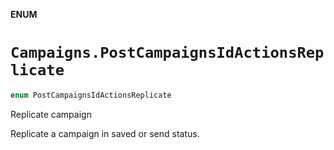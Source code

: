 **ENUM**

# `Campaigns.PostCampaignsIdActionsReplicate`

```swift
enum PostCampaignsIdActionsReplicate
```

Replicate campaign

Replicate a campaign in saved or send status.
